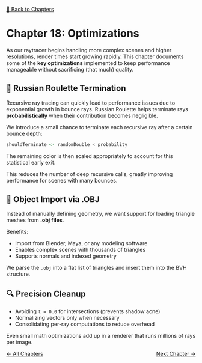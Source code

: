 [🔗 Back to Chapters](/README.md#-chapters)

# Chapter 18: Optimizations

As our raytracer begins handling more complex scenes and higher resolutions, render times start growing rapidly. This chapter documents some of the **key optimizations** implemented to keep performance manageable without sacrificing (that much) quality.

## 🔄 Russian Roulette Termination

Recursive ray tracing can quickly lead to performance issues due to exponential growth in bounce rays. Russian Roulette helps terminate rays **probabilistically** when their contribution becomes negligible.

We introduce a small chance to terminate each recursive ray after a certain bounce depth:

```haskell
shouldTerminate <- randomDouble < probability
```

The remaining color is then scaled appropriately to account for this statistical early exit.

This reduces the number of deep recursive calls, greatly improving performance for scenes with many bounces.

## 🔢 Object Import via .OBJ

Instead of manually defining geometry, we want support for loading triangle meshes from **.obj files**.

Benefits:

- Import from Blender, Maya, or any modeling software
- Enables complex scenes with thousands of triangles
- Supports normals and indexed geometry

We parse the `.obj` into a flat list of triangles and insert them into the BVH structure.

## 🔍 Precision Cleanup

- Avoiding `t = 0.0` for intersections (prevents shadow acne)
- Normalizing vectors only when necessary
- Consolidating per-ray computations to reduce overhead

Even small math optimizations add up in a renderer that runs millions of rays per image.

<div style="display: flex; justify-content: space-between;">
  <a href="./17_config_files.md">← All Chapters</a>
  <a href="./19_monkey_render.md">Next Chapter →</a>
</div>
